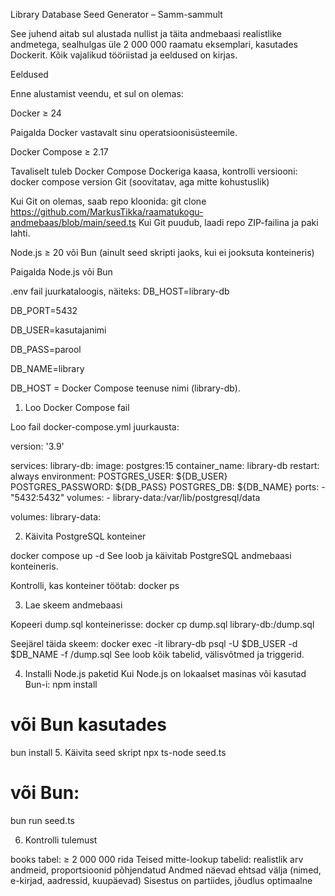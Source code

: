 Library Database Seed Generator – Samm-sammult

See juhend aitab sul alustada nullist ja täita andmebaasi realistlike andmetega, sealhulgas üle 2 000 000 raamatu eksemplari, kasutades Dockerit. Kõik vajalikud tööriistad ja eeldused on kirjas.

Eeldused

Enne alustamist veendu, et sul on olemas:

Docker ≥ 24

Paigalda Docker
 vastavalt sinu operatsioonisüsteemile.

Docker Compose ≥ 2.17

Tavaliselt tuleb Docker Compose Dockeriga kaasa, kontrolli versiooni:
docker compose version
Git (soovitatav, aga mitte kohustuslik)

Kui Git on olemas, saab repo kloonida:
git clone
https://github.com/MarkusTikka/raamatukogu-andmebaas/blob/main/seed.ts
Kui Git puudub, laadi repo ZIP-failina ja paki lahti.

Node.js ≥ 20 või Bun (ainult seed skripti jaoks, kui ei jooksuta konteineris)

Paigalda Node.js
 või Bun

.env fail juurkataloogis, näiteks:
DB_HOST=library-db

DB_PORT=5432

DB_USER=kasutajanimi

DB_PASS=parool

DB_NAME=library

DB_HOST = Docker Compose teenuse nimi (library-db).

1. Loo Docker Compose fail

Loo fail docker-compose.yml juurkausta:

version: '3.9'

services:
  library-db:
    image: postgres:15
    container_name: library-db
    restart: always
    environment:
      POSTGRES_USER: ${DB_USER}
      POSTGRES_PASSWORD: ${DB_PASS}
      POSTGRES_DB: ${DB_NAME}
    ports:
      - "5432:5432"
    volumes:
      - library-data:/var/lib/postgresql/data

volumes:
  library-data:

  2. Käivita PostgreSQL konteiner

   docker compose up -d
   See loob ja käivitab PostgreSQL andmebaasi konteineris.

Kontrolli, kas konteiner töötab:
docker ps

3. Lae skeem andmebaasi

Kopeeri dump.sql konteinerisse:
docker cp dump.sql library-db:/dump.sql

Seejärel täida skeem:
docker exec -it library-db psql -U $DB_USER -d $DB_NAME -f /dump.sql
See loob kõik tabelid, välisvõtmed ja triggerid.

4. Installi Node.js paketid
   Kui Node.js on lokaalset masinas või kasutad Bun-i:
   npm install
# või Bun kasutades
bun install
5. Käivita seed skript
npx ts-node seed.ts
# või Bun:
bun run seed.ts

6. Kontrolli tulemust

books tabel: ≥ 2 000 000 rida
Teised mitte-lookup tabelid: realistlik arv andmeid, proportsioonid põhjendatud
Andmed näevad ehtsad välja (nimed, e-kirjad, aadressid, kuupäevad)
Sisestus on partiides, jõudlus optimaalne







